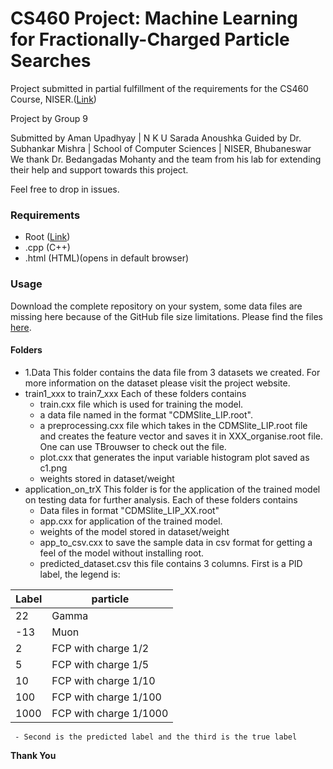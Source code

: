 # CS460 Project: Machine Learning for Fractionally-Charged Particle Searches

Project submitted in partial fulfillment of the requirements for the CS460 Course, NISER.([Link](http://www.niser.ac.in/~smishra/teach/cs460/project20/group9/))

Project by Group 9

Submitted by Aman Upadhyay | N K U Sarada Anoushka
Guided by Dr. Subhankar Mishra | School of Computer Sciences | NISER, Bhubaneswar
We thank Dr. Bedangadas Mohanty and the team from his lab for extending their help and support towards this project.

Feel free to drop in issues.

### Requirements
- Root ([Link](https://root.cern.ch/))
- .cpp (C++)
- .html (HTML)(opens in default browser)


### Usage
Download the complete repository on your system, some data files are missing here because of the GitHub file size limitations. Please find the files [here](https://drive.google.com/drive/folders/1Ct1OufrJWz0Fs2-kToG3khRpST4_-32S?usp=sharing).

#### Folders
- 1.Data
    This folder contains the data file from 3 datasets we created. For more information on the dataset please visit the project website.
- train1_xxx to train7_xxx
    Each of these folders contains 
  - train.cxx file which is used for training the model. 
  - a data file named in the format "CDMSlite_LIP.root".
  - a preprocessing.cxx file which takes in the CDMSlite_LIP.root file and creates the feature vector and saves it in XXX_organise.root file. One can use TBrouwser to check out the file.
  - plot.cxx that generates the input variable histogram plot saved as c1.png
  - weights stored in dataset/weight
- application_on_trX 
  This folder is for the application of the trained model on testing data for further analysis. Each of these folders contains 
  - Data files in format "CDMSlite_LIP_XX.root"
  - app.cxx for application of the trained model.
  - weights of the model stored in dataset/weight
  - app_to_csv.cxx to save the sample data in csv format for getting a feel of the model without installing root.
  - predicted_dataset.csv this file contains 3 columns. First is a PID label, the legend is: 
  
Label | particle
--- | --- 
22 | Gamma
-13 | Muon
2| FCP with charge 1/2
5 | FCP with charge 1/5
10 | FCP with charge 1/10
100 | FCP with charge 1/100
1000 | FCP with charge 1/1000

     - Second is the predicted label and the third is the true label 
  
**Thank You**
